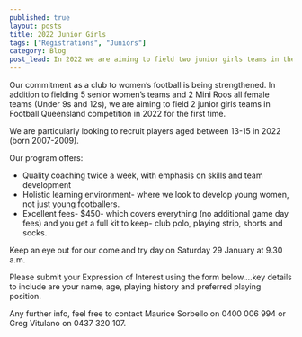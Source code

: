 ```yaml
---
published: true
layout: posts
title: 2022 Junior Girls
tags: ["Registrations", "Juniors"]
category: Blog
post_lead: In 2022 we are aiming to field two junior girls teams in the Football Queensland competition for the first time. Our fees include coaching twice a week, full kit and all game day fees. We have a come and try day on Saturday 29 January 2022 at 9:30am where everyone is welcome to join.
---
```


Our commitment as a club to women’s football is being strengthened. In addition to fielding 5 senior women’s teams and 2 Mini Roos all female teams (Under 9s and 12s), we are aiming to field 2 junior girls teams in Football Queensland competition in 2022 for the first time.

We are particularly looking to recruit players aged between 13-15 in 2022 (born 2007-2009).

Our program offers:

- Quality coaching twice a week, with emphasis on skills and team development
- Holistic learning environment- where we look to develop young women, not just young footballers.
- Excellent fees- $450- which covers everything (no additional game day fees) and you get a full kit to keep- club polo, playing strip, shorts and socks.

Keep an eye out for our come and try day on Saturday 29 January at 9.30 a.m.

Please submit your Expression of Interest using the form below….key details to include are your name, age, playing history and preferred playing position.

Any further info, feel free to contact Maurice Sorbello on 0400 006 994 or Greg Vitulano on 0437 320 107.
